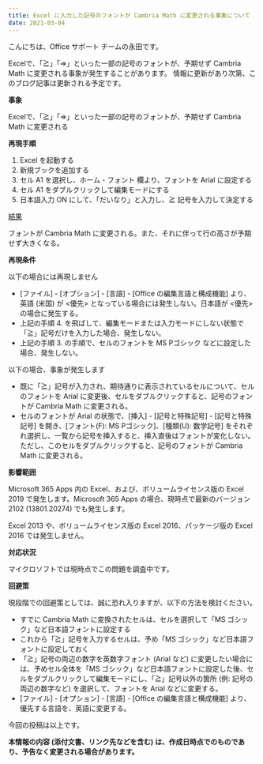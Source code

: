 ```yaml
---
title: Excel に入力した記号のフォントが Cambria Math に変更される事象について
date: 2021-03-04
---
```


こんにちは、Office サポート チームの永田です。

Excelで、「≧」「⇒」といった一部の記号のフォントが、予期せず Cambria Math に変更される事象が発生することがあります。 情報に更新があり次第、このブログ記事は更新される予定です。

**事象**

Excelで、「≧」「⇒」といった一部の記号のフォントが、予期せず Cambria Math に変更される

**再現手順**

1.  Excel を起動する
2.  新規ブックを追加する
3.  セル A1 を選択し、ホーム - フォント 欄より、フォントを Arial に設定する
4.  セル A1 をダブルクリックして編集モードにする
5.  日本語入力 ON にして、「だいなり」と入力し、≧ 記号を入力して決定する

<u>結果</u>

フォントが Cambria Math に変更される。また、それに伴って行の高さが予期せず大きくなる。

**再現条件**

以下の場合には再現しません

*   \[ファイル\] - \[オプション\] - \[言語\] - \[Office の編集言語と構成機能\] より、英語 (米国) が <優先\> となっている場合には発生しない。日本語が <優先\> の場合に発生する。
*   上記の手順 4. を飛ばして、編集モードまたは入力モードにしない状態で「≧」記号だけを入力した場合、発生しない。
*   上記の手順 3. の手順で、セルのフォントを MS Pゴシック などに設定した場合、発生しない。

以下の場合、事象が発生します

*   既に「≧」記号が入力され、期待通りに表示されているセルについて、セルのフォントを Arial に変更後、セルをダブルクリックすると、記号のフォントが Cambria Math に変更される。
*   セルのフォントが Arial の状態で、\[挿入\] - \[記号と特殊記号\] - \[記号と特殊記号\] を開き、\[フォント(F): MS Pゴシック\]、\[種類(U): 数学記号\] をそれぞれ選択し、一覧から記号を挿入すると、挿入直後はフォントが変化しない。ただし、このセルをダブルクリックすると、記号のフォントが Cambria Math に変更される。

**影響範囲**

Microsoft 365 Apps 内の Excel、および、ボリュームライセンス版の Excel 2019 で発生します。Microsoft 365 Apps の場合、現時点で最新のバージョン 2102 (13801.20274) でも発生します。

Excel 2013 や、ボリュームライセンス版の Excel 2016、パッケージ版の Excel 2016 では発生しません。

**対応状況**

マイクロソフトでは現時点でこの問題を調査中です。

**回避策**

現段階での回避策としては、誠に恐れ入りますが、以下の方法を検討ください。

*   すでに Cambria Math に変換されたセルは、セルを選択して「MS ゴシック」など日本語フォントに設定する
*   これから「≧」記号を入力するセルは、予め「MS ゴシック」など日本語フォントに設定しておく
*   「≧」記号の両辺の数字を英数字フォント (Arial など) に変更したい場合には、予めセル全体を「MS ゴシック」など日本語フォントに設定した後、セルをダブルクリックして編集モードにし、「≧」記号以外の箇所 (例: 記号の両辺の数字など) を選択して、フォントを Arial などに変更する。
*   \[ファイル\] - \[オプション\] - \[言語\] - \[Office の編集言語と構成機能\] より、優先する言語を、英語に変更する。

今回の投稿は以上です。

**本情報の内容 (添付文書、リンク先などを含む) は、作成日時点でのものであり、予告なく変更される場合があります。**